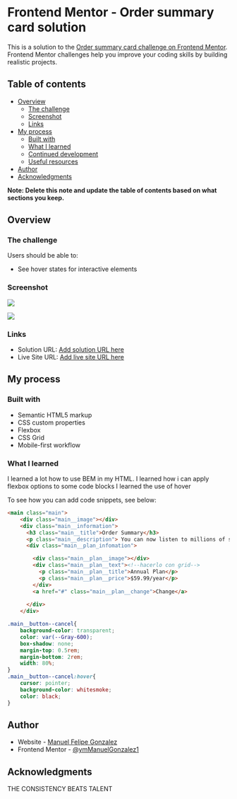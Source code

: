 # Frontend Mentor - Order summary card solution

This is a solution to the [Order summary card challenge on Frontend Mentor](https://www.frontendmentor.io/challenges/order-summary-component-QlPmajDUj). Frontend Mentor challenges help you improve your coding skills by building realistic projects. 

## Table of contents

- [Overview](#overview)
  - [The challenge](#the-challenge)
  - [Screenshot](#screenshot)
  - [Links](#links)
- [My process](#my-process)
  - [Built with](#built-with)
  - [What I learned](#what-i-learned)
  - [Continued development](#continued-development)
  - [Useful resources](#useful-resources)
- [Author](#author)
- [Acknowledgments](#acknowledgments)

**Note: Delete this note and update the table of contents based on what sections you keep.**

## Overview

### The challenge

Users should be able to:

- See hover states for interactive elements

### Screenshot

![](../order-summary-component-main/images/iPhone-14-Pro-342x741.png)

![](../order-summary-component-main/images/Macbook-Air-1356x848.png)


### Links

- Solution URL: [Add solution URL here](https://your-solution-url.com)
- Live Site URL: [Add live site URL here](https://your-live-site-url.com)

## My process

### Built with

- Semantic HTML5 markup
- CSS custom properties
- Flexbox
- CSS Grid
- Mobile-first workflow


### What I learned

I learned a lot how to use BEM in my HTML.
I learned how i can apply flexbox options to some code blocks 
I learned the use of hover


To see how you can add code snippets, see below:

```html
<main class="main">
    <div class="main__image"></div>
    <div class="main__information">
      <h3 class="main__title">Order Summary</h3>
      <p class="main__description"> You can now listen to millions of songs, audiobooks, and podcasts on any device anywhere you like!</p>
      <div class="main__plan_infomation">

        <div class="main__plan__image"></div>
        <div class="main__plan__text"><!--hacerlo con grid-->
          <p class="main__plan__title">Annual Plan</p>
          <p class="main__plan__price">$59.99/year</p>
        </div>
        <a href="#" class="main__plan__change">Change</a>
       
      </div>
    </div>
```
```css
.main__button--cancel{
    background-color: transparent;
    color: var(--Gray-600);
    box-shadow: none;
    margin-top: 0.5rem;
    margin-bottom: 2rem;
    width: 80%;
}
.main__button--cancel:hover{
    cursor: pointer;
    background-color: whitesmoke;
    color: black;
}
```


## Author

- Website - [Manuel Felipe Gonzalez]()
- Frontend Mentor - [@ymManuelGonzalez1](https://www.frontendmentor.io/profile/mManuelGonzalez1)



## Acknowledgments

THE CONSISTENCY BEATS TALENT 

